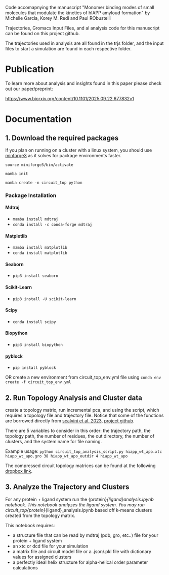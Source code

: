 Code accomapnying the manuscript "Monomer binding modes of small molecules that modulate the kinetics of hIAPP amyloud formation" by Michelle Garcia, Korey M. Redi and Paul RObustelli


Trajectories, Gromacs Input Files, and al analysis code for this manuscript can be found on this project github. 

The trajectories used in analysis are all found in the trjs folder, and the input files to start a simulation are found in each respective folder. 

# Publication 
To learn more about analysis and insights found in this paper please check out our paper/preprint:

https://www.biorxiv.org/content/10.1101/2025.09.22.677832v1

# Documentation 

## 1. Download the required packages 

If you plan on running on a cluster with a linux system, you should use [minforge3](https://github.com/conda-forge/miniforge?tab=readme-ov-file) as it solves for package environments faster. 

`source miniforge3/bin/activate`

`mamba init`

`mamba create -n circuit_top python`

### Package Installation

#### Mdtraj
- `mamba install mdtraj`
- `conda install -c conda-forge mdtraj`

#### Matplotlib
- `mamba install matplotlib`
- `conda install matplotlib`

#### Seaborn
- `pip3 install seaborn`

#### Scikit-Learn
- `pip3 install -U scikit-learn`

#### Scipy
- `conda install scipy`

#### Biopython
- `pip3 install biopython`

#### pyblock
- `pip install pyblock`


OR create a new environment from circuit_top_env.yml file using `conda env create -f circuit_top_env.yml`

## 2. Run Topology Analysis and Cluster data 
create a topology matrix, run incremental pca, and using the script, which requires a topology file and trajectory file. Notice that some of the functions are borrowed directly from [scalvini et al. 2023]( https://pubs.acs.org/doi/10.1021/acs.jcim.3c00391), [project github](https://github.com/circuittopology/dynamic_circuit_topology). 

There are 5 variables to consider in this order: the trajectory path, the topology path, the number of residues, the out directory, the number of clusters, and the system name for file naming. 

Example usage: `python circuit_top_analysis_script.py hiapp_wt_apo.xtc hiapp_wt_apo.gro 38 hiapp_wt_apo_outdir 4 hiapp_wt_apo`

The compressed circuit topology matrices can be found at the following [dropbox link](https://tinyurl.com/hIAPP-topology-matrices "dropbox link").

## 3. Analyze the Trajectory and Clusters
For any protein + ligand system run the {protein}_{ligand}_analysis.ipynb notebook. This notebook analyzes the ligand system. You may run circuit_top_{protein}_{ligand}_analysis.ipynb based off k-means clusters created from the topology matrix. 

This notebook requires: 
- a structure file that can be read by mdtraj (pdb, gro, etc..) file for your protein + ligand system
- an xtc or dcd file for your simulation
- a matrix file and circuit model file or a .json/.pkl file with dictionary values for assigned clusters
- a perfectly ideal helix structure for alpha-helical order parameter calculations
